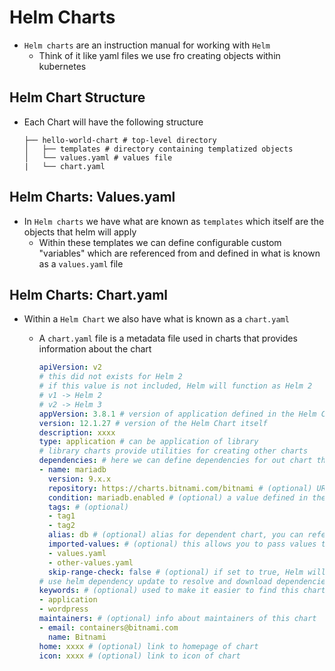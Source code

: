 <h1>Helm Charts</h1>
 
* `Helm charts` are an instruction manual for working with `Helm`
  - Think of it like yaml files we use fro creating objects within kubernetes
<h2>Helm Chart Structure</h2>
 
* Each Chart will have the following structure

  ```console
  ├── hello-world-chart # top-level directory
  │   ├── templates # directory containing templatized objects
  │   └── values.yaml # values file
  |   └── chart.yaml 
  ```

<h2>Helm Charts: Values.yaml</h2>
 
* In `Helm charts` we have what are known as `templates` which itself are the objects that helm will apply
  - Within these templates we can define configurable custom "variables" which are referenced from and defined in what is known as a `values.yaml` file

<h2>Helm Charts: Chart.yaml</h2>
 
* Within a `Helm Chart` we also have what is known as a `chart.yaml`
  - A `chart.yaml` file is a metadata file used in charts that provides information about the chart
 
    ```yaml
    apiVersion: v2 
    # this did not exists for Helm 2
    # if this value is not included, Helm will function as Helm 2
    # v1 -> Helm 2
    # v2 -> Helm 3
    appVersion: 3.8.1 # version of application defined in the Helm Chart
    version: 12.1.27 # version of the Helm Chart itself
    description: xxxx 
    type: application # can be application of library
    # library charts provide utilities for creating other charts
    dependencies: # here we can define dependencies for out chart that need to be installed alongside or before deploying our main chart
    - name: mariadb
      version: 9.x.x
      repository: https://charts.bitnami.com/bitnami # (optional) URL to repository where dependent chart is located
      condition: mariadb.enabled # (optional) a value defined in the values.yaml that will determine whether or not this dependency will be installed
      tags: # (optional)
      - tag1
      - tag2
      alias: db # (optional) alias for dependent chart, you can reference this dependent chart by this alias
      imported-values: # (optional) this allows you to pass values to the dependent chart from the main chart
      - values.yaml
      - other-values.yaml
      skip-range-check: false # (optional) if set to true, Helm will skip version range check for the dependent chart
    # use helm dependency update to resolve and download dependencies listed in this chart.yaml
    keywords: # (optional) used to make it easier to find this chart in a public repository
    - application
    - wordpress
    maintainers: # (optional) info about maintainers of this chart
    - email: containers@bitnami.com
      name: Bitnami
    home: xxxx # (optional) link to homepage of chart
    icon: xxxx # (optional) link to icon of chart
    ```
